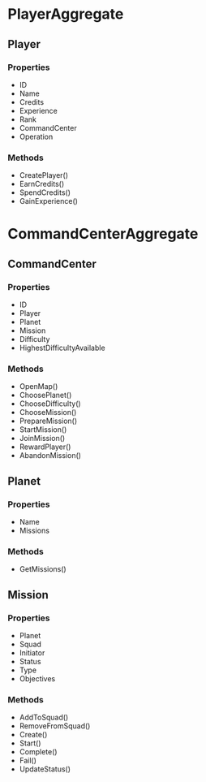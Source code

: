 # PlayerAggregate

## Player

### Properties

- ID
- Name
- Credits
- Experience
- Rank
- CommandCenter
- Operation

### Methods

- CreatePlayer()
- EarnCredits()
- SpendCredits()
- GainExperience()

# CommandCenterAggregate

## CommandCenter

### Properties

- ID
- Player
- Planet
- Mission
- Difficulty
- HighestDifficultyAvailable

### Methods

- OpenMap()
- ChoosePlanet()
- ChooseDifficulty()
- ChooseMission()
- PrepareMission()
- StartMission()
- JoinMission()
- RewardPlayer()
- AbandonMission()

## Planet

### Properties

- Name
- Missions

### Methods

- GetMissions()

## Mission

### Properties

- Planet
- Squad
- Initiator
- Status
- Type
- Objectives

### Methods

- AddToSquad()
- RemoveFromSquad()
- Create()
- Start()
- Complete()
- Fail()
- UpdateStatus()

